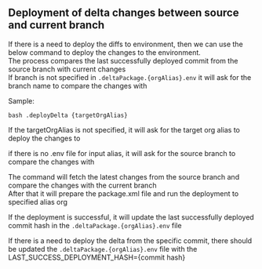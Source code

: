 ## Deployment of delta changes between source and current branch

If there is a need to deploy the diffs to environment, then we can use the below command to deploy the changes to the environment.<br>
The process compares the last successfully deployed commit from the source branch with current changes<br>
If branch is not specified in `.deltaPackage.{orgAlias}.env` it will ask for the branch name to compare the changes with

Sample:

```bash .deployDelta {targetOrgAlias}```

If the targetOrgAlias is not specified, it will ask for the target org alias to deploy the changes to<br>

if there is no .env file for input alias, it will ask for the source branch to compare the changes with

The command will fetch the latest changes from the source branch and compare the changes with the current branch<br>
After that it will prepare the package.xml file and run the deployment to specified alias org

If the deployment is successful, it will update the last successfully deployed commit hash in the `.deltaPackage.{orgAlias}.env` file

If there is a need to deploy the delta from the specific commit, there should be updated the `.deltaPackage.{orgAlias}.env` file with the LAST_SUCCESS_DEPLOYMENT_HASH={commit hash}<br>
